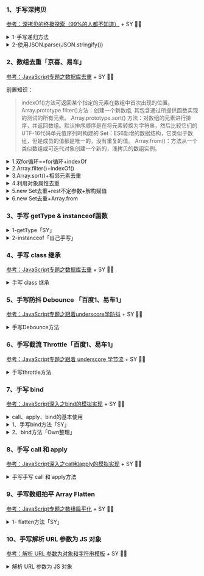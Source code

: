 ### 1、手写深拷贝 
[参考：深拷贝的终极探索（99%的人都不知道）](https://segmentfault.com/a/1190000016672263) + SY 💛💛

<details>
  <summary>1-手写递归方法</summary>

> 深拷贝会另外拷贝一份一个一样的对象,
> 但是不同的是会从堆内存中开辟一个新的区域存放新对象,
> 新对象跟原对象不再共享内存，修改赋值后的对象b不会改到原对象a。


> 思路：
> 1.判断是否是对象类型，不是则直接返回
> 2.初始化类型：数组或对象
> 3.保证key不是原型的属性
> 4.递归调用返回值

```
/**
 * 深拷贝
 * @param {Object} obj 要拷贝对象
 */
function deepClone(obj) {
    if (!(obj instanceof Object)) return obj;
    let res
     //初始化返回结果
    if (obj instanceof Array) {
        res=[]
    }else{
        res={}
    }
    for (let key in obj) {
        if (Object.hasOwnProperty.call(obj, key)) {
            // 保证key不是原型的属性
            res[key]=deepClone(obj[key])//递归调用！！
        }
    }
    return res //返回结果
}    
```



</details>


<details>
  <summary> 2-使用JSON.parse(JSON.stringify()) </summary>

实现原理：
用JSON.stringify将JSON对象转成JSON字符串，
再用JSON.parse()把字符串解析成对象，一去一来，新的对象产生了，而且对象会开辟新的栈，实现深拷贝。 

缺点：
由于用到了JSON.stringify()，这也会导致一系列的问题，因为要严格遵守JSON序列化规则： 

* 如果含有**Date对象**，JSON.stringify()会将其变为字符串，**之后并不会将其还原为日期对象**。    
* 或是含有**RegExp对象**，JSON.stringify()会将其变为**空对象**
* 属性中含有**NaN、Infinity和-Infinity**，则序列化的结果会变成**null**
* 如果属性中有**函数,undefined,symbol**则经过JSON.stringify()序列化后的JSON字符串中这个**键值对会消失**，因为不支持。

</details>



### 2、数组去重「京喜、易车」

[参考：JavaScript专题之数据库去重](https://github.com/mqyqingfeng/Blog/issues/27) + SY 💛💛

前置知识：
> indexOf()方法可返回某个指定的元素在数组中首次出现的位置。
Array.prototype.filter()方法：创建一个新数组, 其包含通过所提供函数实现的测试的所有元素。
Array.prototype.sort() 方法：对数组的元素进行排序，并返回数组。默认排序顺序是在将元素转换为字符串，然后比较它们的UTF-16代码单元值序列时构建的
Set：ES6新增的数据结构，它类似于数组，但是成员的值都是唯一的，没有重复的值。
Array.from()：方法从一个类似数组或可迭代对象创建一个新的，浅拷贝的数组实例。


<details>
  <summary>1.双for循环==for循环+indexOf</summary>

* 定义新数组(结果数组)；
* 遍历原始数组，将原始数组中的每个元素与新数组中的每个元素进行比对； 
* 如果不重复则添加到新数组中返回。
* 时间复杂度是O(n^2)
```
function noRepeat(arr){
if (!Array.isArray(arr)) return '非数组的数据';
let result=[arr[0]];// 初始化第一个数据
for (let i = 1; i < arr.length; i++) { // 从第二个元素开始判断
    var flag=true//默认 没有重复值
    for (let j = 0; j < result.length; j++) {
        if(arr[i] === result[j]){
            flag=false; //一旦有重复值就修改为 false,不可传入新数组
            break;//跳出内层循环
        }
    }
    if(flag){
        result.push(arr[i])
    }
}
return result;
}
```
等价于
```
function noRepeat(arr){
    if (!Array.isArray(arr)) return '非数组的数据';
    let result=[];// 初始化第一个数据
    for (let i = 0; i < arr.length; i++) { // 从第二个元素开始判断
        if(result.indexOf(arr[i]) === -1){
            result.push(arr[i])
        }
    }
    return result;
}
```

</details>

<details>
  <summary>2.Array.filter()+indexOf()</summary>

* 利用indexOf检测元素在数组中第一次出现的位置是否和元素现在的位置相等
* 若不相等则为重复元素，故只剪出相等即可包含所有非重复元素

```
function noRepeat(arr){
    if (!Array.isArray(arr)) return '非数组的数据';
    return arr.filter((item,index)=>{
        return arr.indexOf(item) ===index;
    })
}
```

</details>

<details>
  <summary>3.Array.sort()+相邻元素去重</summary>

```
function noRepeat(arr){
    if (!Array.isArray(arr)) return '非数组的数据';
    let arr2= arr.sort()
    let result=[]
    for (let i = 0; i < arr2.length; i++) {
        if(arr2[i] !== arr2[i+1]){
            result.push(arr2[i])
        }
    }
    return result;
}
```
</details>

<details>
  <summary>4.利用对象属性去重</summary>

* 将数组中的值设为对象的属性，并给该属性赋初始值1，
* 若非重复数据可以获得无该属性，则收集。
```
function noRepeat(arr){
    if (!Array.isArray(arr)) return '非数组的数据';
    let obj={}
    let result=[]
    for (let i = 0; i < arr.length; i++) {
        if(!obj[arr[i]]){
            obj[arr[i]]=1;
            result.push(arr[i])
        }
    }
    return result;
}
```
</details>

<details>
  <summary>5.new Set去重+rest不定参数+解构赋值</summary>

```
function noRepeat(arr){
    if (!Array.isArray(arr)) return '非数组的数据';
    return [...new Set(arr)] ;
}
```
</details>

<details>
  <summary>6.new Set去重+Array.from</summary>

```
function noRepeat(arr){
    if (!Array.isArray(arr)) return '非数组的数据';
    return Array.from(new Set(arr)) ;
}
```
</details>



### 3、手写 getType & instanceof函数

<details>
  <summary>1-getType「SY」</summary>

```
function getType(data) {
  // 获取到 "[object Type]"，其中 Type 是 Null、Undefined、Array、Function、Error、Boolean、Number、String、Date、RegExp 等。
  const originType = Object.prototype.toString.call(data)
  // 可以直接截取第8位和倒数第一位，这样就获得了 Null、Undefined、Array、Function、Error、Boolean、Number、String、Date、RegExp 等
  const type = originType.slice(8, -1)
  // 再转小写，得到 null、undefined、array、function 等
  return type.toLowerCase()
}
```

</details>

<details>
  <summary>2-instanceof「自己手写」</summary>

```
function instanceof1(left, right) {
    if (typeof left !== "object" && typeof left !== "function") {
        return "非引用类型"
    }
    var L = left.__proto__//取L的隐式原型
    var R = right.prototype//取R的显式原型

    while (R != null) {
        console.log('r',R )
        if(L === R){ 
            return true;
        }
        L=L.__proto__
    }
}
let arr = [1, 2]
console.log(instanceof1(arr, Array)) //true
console.log(instanceof1(arr, Object)) //true
        
```
</details>


### 4、手写 class 继承

[参考：JavaScript专题之数据库去重](https://github.com/mqyqingfeng/Blog/issues/27) + SY 💛💛

<details>
  <summary> 手写 class 继承</summary>

在某网页中，有三种菜单：button menu，select menu，modal menu。

他们的共同特点：

都有 title icon 属性
都有 isDisabled 方法（可直接返回 false）
都有 exec 方法，执行菜单的逻辑
他们的不同点：

button menu，执行 exec 时打印 'hello'
select menu，执行 exec 时返回一个数组 ['item1', 'item2', 'item3']
modal menu，执行 exec 时返回一个 DOM Element <div>modal</div>
请用 ES6 语法写出这三种菜单的 class

```
class BaseMenu {
  constructor(title, icon) {
    this.title = title
    this.icon = icon
  }
  isDisabled() {
    return false
  }
}

class ButtonMenu extends BaseMenu {
  constructor(title, icon) {
    super(title, icon)
  }
  exec() {
    console.log('hello')
  }
}

class SelectMenu extends BaseMenu {
  constructor(title, icon) {
    super(title, icon)
  }
  exec() {
    return ['item1', 'item2', 'item3']
  }
}

class ModalMenu extends BaseMenu {
  constructor(title, icon) {
    super(title, icon)
  }
  exec() {
    const div = document.createElement('div')
    div.innerText = 'modal'
    return div
  }
}
```

</details>


### 5、手写防抖 Debounce 「百度1、易车1」

[参考：JavaScript专题之跟着underscore学防抖](https://github.com/mqyqingfeng/Blog/issues/22) + SY 💛💛

<details>
  <summary>手写Debounce方法</summary>

```
function debounce(func, wait, immediate) {
  var timeout, result

  var debounced = function () {
    var context = this
    var args = arguments

    if (timeout) clearTimeout(timeout)
    if (immediate) {
      // 如果已经执行过，不再执行
      var callNow = !timeout
      timeout = setTimeout(function () {
        timeout = null
      }, wait)
      if (callNow) result = func.apply(context, args)
    } else {
      timeout = setTimeout(function () {
        func.apply(context, args)
      }, wait)
    }
    return result
  }

  debounced.cancel = function () {
    clearTimeout(timeout)
    timeout = null
  }

  return debounced
}
```

</details>

### 6、手写截流 Throttle「百度1、易车1」

[参考：JavaScript专题之跟着 underscore 学节流](https://github.com/mqyqingfeng/Blog/issues/26) + SY 💛💛

<details>
  <summary>手写throttle方法</summary>

```
  function throttle(func, wait, options) {
  var timeout, context, args, result
  var previous = 0
  if (!options) options = {}

  var later = function () {
    previous = options.leading === false ? 0 : new Date().getTime()
    timeout = null
    func.apply(context, args)
    if (!timeout) context = args = null
  }

  var throttled = function () {
    var now = new Date().getTime()
    if (!previous && options.leading === false) previous = now
    var remaining = wait - (now - previous)
    context = this
    args = arguments
    if (remaining <= 0 || remaining > wait) {
      if (timeout) {
        clearTimeout(timeout)
        timeout = null
      }
      previous = now
      func.apply(context, args)
      if (!timeout) context = args = null
    } else if (!timeout && options.trailing !== false) {
      timeout = setTimeout(later, remaining)
    }
  }
  throttled.cancel = function () {
    clearTimeout(timeout)
    previous = 0
    timeout = null
  }
  return throttled
}
```

</details>


### 7、手写 bind

[参考：JavaScript深入之bind的模拟实现](https://github.com/mqyqingfeng/Blog/issues/12) + SY 💛💛


<details>
  <summary>call、apply、bind的基本使用</summary>

```
let obj = {
    a: '李'
}
function allName(b) {
    console.log(this) //{a: "李"}
    return this.a + b;
}
console.log(allName.call(obj, '四')) // 李四

console.log(allName.apply(obj, ['二'])) // 李二

var fn = allName.bind(obj, '三')
console.log(fn()) // 李三     

```

</details>

<details>
  <summary>1、手写bind方法「SY」</summary>

* function.bind(thisArg[, arg1[, arg2[, ...]]])

> [MDN] bind() 方法创建一个新的函数，    
在 bind() 被调用时，这个新函数的 this 被指定为 bind() 的第一个参数，   
而其余参数将作为新函数的参数，供调用时使用。   

```
Function.prototype.bind2 = function (context) {
  if (typeof this !== 'function') {
    throw new Error('Function.prototype.bind - what is trying to be bound is not callable')
  }

  var self = this
  var args = Array.prototype.slice.call(arguments, 1)

  var fNOP = function () {}

  var fBound = function () {
    var bindArgs = Array.prototype.slice.call(arguments)
    return self.apply(this instanceof fNOP ? this : context, args.concat(bindArgs))
  }

  fNOP.prototype = this.prototype
  fBound.prototype = new fNOP()
  return fBound
}
```

</details>

<details>
  <summary>2、bind方法「Own整理」</summary>

理解bind函数:

> bind方法主要的作用是将**函数绑定至某个对象**，当函数f()上调用bind()方法并传入对象o作为参数，这个方法将**返回一个新的函数**。

```
function f(y){return this.x+y} // step1.定义函数
var o={x:1} //step2.定义待传入的对象
var g=f.bind(o)//step3.f函数绑定至o对象, 返回一个新对象赋值给g
g(2) //3
```

思路步骤：  
1. 在Function原型上定义方法bind1  
2. 将参数拆解为数组  
3. 获取this(数组第一项)、及函数传参  
4. 获取上下文(this):fn1.bind(...)中的fn1,存储为self  
5. 返回一个函数，函数内用self.apply实现函数的绑定  

```
// step0:在Function原型上定义方法bind1
Function.prototype.bind1=function(){
    // arguments:可以获取函数所有的参数
    console.log(arguments) //[{x: 100},10,20]
    // slice() 方法可从已有的数组中返回选定的元素。
    // step1:将参数拆解为数组
    
    const args = Array.prototype.slice.call(arguments)

    // step2:获取this(数组第一项)
    const this_ = args.shift() //shift() 方法用于把数组的第一个元素从其中删除，并返回第一个元素的值。

    // 存储 fn1.bind(...)中的fn1
    const self = this //this指向fn1

    //返回一个函数
    return function(){
        return self.apply(this_, args)
    }
}
const fn3 = fn1.bind1({
    x: 100
}, 10, 20)
```

</details>


### 8、手写 call 和 apply

[参考：JavaScript深入之call和apply的模拟实现](https://github.com/mqyqingfeng/Blog/issues/11) + SY 💛💛

<details>
  <summary>手写手写 call 和 apply方法</summary>

* function.call(thisArg, arg1, arg2, ...)
> [MDN] call() 方法使用一个指定的 this 值和单独给出的一个或多个参数来调用一个函数。    
 call() 方法接受的是一个参数列表

 * func.apply(thisArg, [argsArray])

> [MDN] apply() 方法调用一个具有给定this值的函数，以及以一个数组（或类数组对象）的形式提供的参数。    
apply()方法接受的是一个参数数组。

```
Function.prototype.call2 = function (context) {
  var context = context || window
  context.fn = this

  var args = []
  for (var i = 1, len = arguments.length; i < len; i++) {
    args.push('arguments[' + i + ']')
  }

  var result = eval('context.fn(' + args + ')')

  delete context.fn
  return result
}

Function.prototype.apply = function (context, arr) {
  var context = Object(context) || window
  context.fn = this

  var result
  if (!arr) {
    result = context.fn()
  } else {
    var args = []
    for (var i = 0, len = arr.length; i < len; i++) {
      args.push('arr[' + i + ']')
    }
    result = eval('context.fn(' + args + ')')
  }

  delete context.fn
  return result
}
```
</details>


### 9、手写数组拍平 Array Flatten

[参考：JavaScript专题之数组扁平化](https://github.com/mqyqingfeng/Blog/issues/36) + SY 💛💛

<details>
  <summary>1- flatten方法「SY」</summary>

前置知识-Own：

`Array.prototype.flat(depth)`特性：

* `Array.prototype.flat()`[ES10]：用于将嵌套的数组“拉平”，变成一维的数组。该方法返回一个新数组，对原数据没有影响。
* 不传参数时，默认“拉平”一层
* 传入一个整数参数，整数即“拉平”的层数
* Infinity关键字作为参数时，无论多少层嵌套，都会转为一维数组
* 传入 <=0的整数将返回原数组，不“拉平”
* 如果原数组有空位，flat()方法会跳过空位。


```
function flatten(input, shallow, strict, output) {
  // 递归使用的时候会用到output
  output = output || []
  var idx = output.length

  for (var i = 0, len = input.length; i < len; i++) {
    var value = input[i]
    // 如果是数组，就进行处理
    if (Array.isArray(value)) {
      // 如果是只扁平一层，遍历该数组，依此填入 output
      if (shallow) {
        var j = 0,
          length = value.length
        while (j < length) output[idx++] = value[j++]
      }
      // 如果是全部扁平就递归，传入已经处理的 output，递归中接着处理 output
      else {
        flatten(value, shallow, strict, output)
        idx = output.length
      }
    }
    // 不是数组，根据 strict 的值判断是跳过不处理还是放入 output
    else if (!strict) {
      output[idx++] = value
    }
  }

  return output
}
```
</details>



### 10、手写解析 URL 参数为 JS 对象

[参考：解析 URL 参数为对象和字符串模板](https://juejin.cn/post/6950554221242499103) + SY 💛💛

<details>
  <summary>解析 URL 参数为 JS 对象</summary>

```
function parseParam(url) {
  const paramsStr = /.+\?(.+)$/.exec(url)[1] // 将 ? 后面的字符串取出来
  //exec() 方法用于检索字符串中的正则表达式的匹配。
  const paramsArr = paramsStr.split('&') // 将字符串以 & 分割后存到数组中
  let paramsObj = {}
  // 将 params 存到对象中
  paramsArr.forEach((param) => {
    if (/=/.test(param)) {
      // 处理有 value 的参数
      let [key, val] = param.split('=') // 分割 key 和 value
      val = decodeURIComponent(val) // 解码
      val = /^\d+$/.test(val) ? parseFloat(val) : val // 判断是否转为数字
      //test() 方法用于检测一个字符串是否匹配某个模式.
      if (paramsObj.hasOwnProperty(key)) {
        // 如果对象有 key，则添加一个值
        paramsObj[key] = [].concat(paramsObj[key], val)
        //concat() 方法用于连接两个或多个数组。
        //该方法不会改变现有的数组，而仅仅会返回被连接数组的一个副本。
      } else {
        // 如果对象没有这个 key，创建 key 并设置值
        paramsObj[key] = val
      }
    } else {
      // 处理没有 value 的参数
      paramsObj[param] = true
    }
  })

  return paramsObj
}
```
</details>